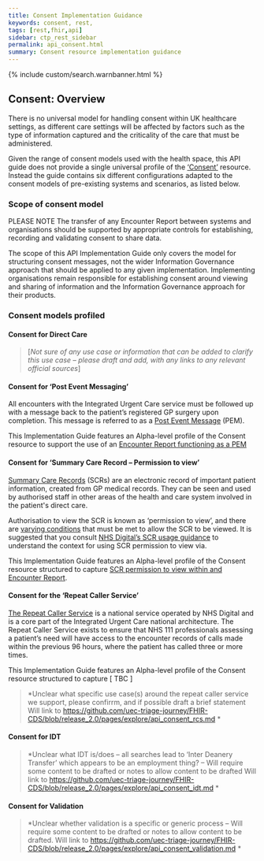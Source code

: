 ```yaml
---
title: Consent Implementation Guidance
keywords: consent, rest,
tags: [rest,fhir,api]
sidebar: ctp_rest_sidebar
permalink: api_consent.html
summary: Consent resource implementation guidance
---
```


{% include custom/search.warnbanner.html %}

<style>
table.spec {
  min-width: 100%;
  max-width: 100%;
}

table.spec td {
  width: 10%;
  min-width: 10%;
}

table.spec td code {
  white-space: nowrap;
}

</style>

## Consent: Overview ##

There is no universal model for handling consent within UK healthcare settings, as different care settings will be affected by factors such as the type of information captured and the criticality of the care that must be administered. 

Given the range of consent models used with the health space, this API guide does not provide a single universal profile of the [‘Consent’](http://hl7.org/fhir/stu3/consent.html)
 resource. Instead the guide contains six different configurations adapted to the consent models of pre-existing systems and scenarios, as listed below.


### Scope of consent model ###

PLEASE NOTE
The transfer of any Encounter Report between systems and organisations should be supported by appropriate controls for establishing, recording and validating consent to share data. 

The scope of this API Implementation Guide only covers the model for structuring consent messages, not the wider Information Governance approach that should be applied to any given implementation. Implementing organisations remain responsible for establishing consent around viewing and sharing of information and the Information Governance approach for their products.

### Consent models profiled ###

#### Consent for Direct Care ####
>[*Not sure of any use case or information that can be added to clarify this use case – please draft and add, with any links to any relevant official sources*]



#### Consent for ‘Post Event Messaging’ ####

All encounters with the Integrated Urgent Care service must be followed up with a message back to the patient’s registered GP surgery upon completion. This message is referred to as a [Post Event Message]( https://developer.nhs.uk/apis/uec-tech-standards/post_event_messaging.html) (PEM). 

This Implementation Guide features an Alpha-level profile of the Consent resource to support the use of an [Encounter Report functioning as a PEM](../blob/release_2.0/pages/explore/api_consent_pem.md)



#### Consent for ‘Summary Care Record – Permission to view’ ####

[Summary Care Records](https://digital.nhs.uk/services/summary-care-records-scr) (SCRs) are an electronic record of important patient information, created from GP medical records. They can be seen and used by authorised staff in other areas of the health and care system involved in the patient's direct care.

Authorisation to view the SCR is known as ‘permission to view’, and there are [varying conditions](https://digital.nhs.uk/services/summary-care-records-scr/viewing-summary-care-records-scr#viewing-the-scr) that must be met to allow the SCR to be viewed. It is suggested that you consult [NHS Digital’s SCR usage guidance]( https://digital.nhs.uk/services/summary-care-records-scr#using-scr) to understand the context for using SCR permission to view via.

This Implementation Guide features an Alpha-level profile of the Consent resource structured to capture [SCR permission to view within and Encounter Report]( https://github.com/uec-triage-journey/FHIR-CDS/blob/release_2.0/pages/explore/api_consent_pem.md).

#### Consent for the ‘Repeat Caller Service’ ####
[The Repeat Caller Service]( https://developer.nhs.uk/apis/uec-tech-standards/repeat_caller_service.html) is a national service operated by NHS Digital and is a core part of the Integrated Urgent Care national architecture.
The Repeat Caller Service exists to ensure that NHS 111 professionals assessing a patient’s need will have access to the encounter records of calls made within the previous 96 hours, where the patient has called three or more times.


This Implementation Guide features an Alpha-level profile of the Consent resource structured to capture [ TBC ]

>*Unclear what specific use case(s) around the repeat caller service we support, please confirrm, and if possible draft a brief statement Will link to https://github.com/uec-triage-journey/FHIR-CDS/blob/release_2.0/pages/explore/api_consent_rcs.md *

#### Consent for IDT ####
>*Unclear what IDT is/does – all searches lead to ‘Inter Deanery Transfer’ which appears to be an employment thing? – Will require some content to be drafted or notes to allow content to be drafted Will link to https://github.com/uec-triage-journey/FHIR-CDS/blob/release_2.0/pages/explore/api_consent_idt.md *

#### Consent for Validation ####
>*Unclear whether validation is a specific or generic process – Will require some content to be drafted or notes to allow content to be drafted. Will link to https://github.com/uec-triage-journey/FHIR-CDS/blob/release_2.0/pages/explore/api_consent_validation.md *


